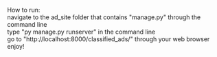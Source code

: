How to run:<br>
navigate to the ad_site folder that contains "manage.py" through the command line<br>
type "py manage.py runserver" in the command line<br>
go to "http://localhost:8000/classified_ads/" through your web browser<br>
enjoy!
